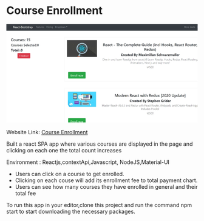 # Course Enrollment

![screenshot of the website](src/pro5.png)

Website Link: [Course Enrollment](https://pedantic-neumann-e61a3b.netlify.app/#features "Course Enrollment")

Built a react SPA app where various courses are displayed in the
page and clicking on each one the total count increases

Environment : Reactjs,contextApi,Javascript, NodeJS,Material-UI

- Users can click on a course to get enrolled.
- Clicking on each couse will add its enrollment fee to total payment chart.
- Users can see how many courses they have enrolled in general and their total fee

To run this app in your editor,clone this project and run the command npm start to start downloading the necessary packages.
